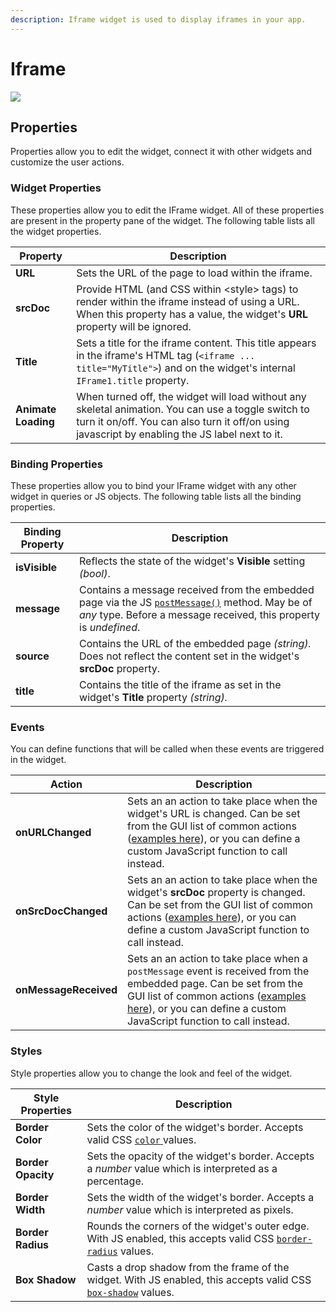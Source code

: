 ```yaml
---
description: Iframe widget is used to display iframes in your app.
---
```


# Iframe

![](<../../.gitbook/assets/cleanshot-2021-07-04-at-23.03.52 (1) (1).gif>)

## Properties

Properties allow you to edit the widget, connect it with other widgets and customize the user actions.

### Widget Properties

These properties allow you to edit the IFrame widget. All of these properties are present in the property pane of the widget. The following table lists all the widget properties.

| Property            | Description                                                                                                                                                                                            |
| ------------------- | ------------------------------------------------------------------------------------------------------------------------------------------------------------------------------------------------------ |
| **URL**             | Sets the URL of the page to load within the iframe.                                                                                                                                                    |
| **srcDoc**          | Provide HTML (and CSS within \<style> tags) to render within the iframe instead of using a URL. When this property has a value, the widget's **URL** property will be ignored.                         |
| **Title**           | Sets a title for the iframe content. This title appears in the iframe's HTML tag (`<iframe ... title="MyTitle">`) and on the widget's internal `IFrame1.title` property.                               |
| **Animate Loading** | When turned off, the widget will load without any skeletal animation. You can use a toggle switch to turn it on/off. You can also turn it off/on using javascript by enabling the JS label next to it. |

### Binding Properties

These properties allow you to bind your IFrame widget with any other widget in queries or JS objects. The following table lists all the binding properties.

| Binding Property | Description                                                                                                                                                                                                                                 |
| ---------------- | ------------------------------------------------------------------------------------------------------------------------------------------------------------------------------------------------------------------------------------------- |
| **isVisible**    | Reflects the state of the widget's **Visible** setting _(bool)_.                                                                                                                                                                            |
| **message**      | Contains a message received from the embedded page via the JS [`postMessage()`](https://developer.mozilla.org/en-US/docs/Web/API/Window/postMessage) method. May be of _any_ type. Before a message received, this property is _undefined_. |
| **source**       | Contains the URL of the embedded page _(string)._ Does not reflect the content set in the widget's **srcDoc** property.                                                                                                                     |
| **title**        | Contains the title of the iframe as set in the widget's **Title** property _(string)._                                                                                                                                                      |

### Events

You can define functions that will be called when these events are triggered in the widget.

| Action                | Description                                                                                                                                                                                                                                                             |
| --------------------- | ----------------------------------------------------------------------------------------------------------------------------------------------------------------------------------------------------------------------------------------------------------------------- |
| **onURLChanged**      | Sets an an action to take place when the widget's URL is changed. Can be set from the GUI list of common actions ([examples here](../appsmith-framework/widget-actions/)), or you can define a custom JavaScript function to call instead.                              |
| **onSrcDocChanged**   | Sets an an action to take place when the widget's **srcDoc** property is changed. Can be set from the GUI list of common actions ([examples here](../appsmith-framework/widget-actions/)), or you can define a custom JavaScript function to call instead.              |
| **onMessageReceived** | Sets an an action to take place when a `postMessage` event is received from the embedded page. Can be set from the GUI list of common actions ([examples here](../appsmith-framework/widget-actions/)), or you can define a custom JavaScript function to call instead. |

### Styles

Style properties allow you to change the look and feel of the widget.

| Style Properties   | Description                                                                                                                                                                      |
| ------------------ | -------------------------------------------------------------------------------------------------------------------------------------------------------------------------------- |
| **Border Color**   | Sets the color of the widget's border. Accepts valid CSS [`color` ](https://developer.mozilla.org/en-US/docs/Web/CSS/color)values.                                               |
| **Border Opacity** | Sets the opacity of the widget's border. Accepts a _number_ value which is interpreted as a percentage.                                                                          |
| **Border Width**   | Sets the width of the widget's border. Accepts a _number_ value which is interpreted as pixels.                                                                                  |
| **Border Radius**  | Rounds the corners of the widget's outer edge. With JS enabled, this accepts valid CSS [`border-radius`](https://developer.mozilla.org/en-US/docs/Web/CSS/border-radius) values. |
| **Box Shadow**     | Casts a drop shadow from the frame of the widget. With JS enabled, this accepts valid CSS [`box-shadow`](https://developer.mozilla.org/en-US/docs/Web/CSS/box-shadow) values.    |
